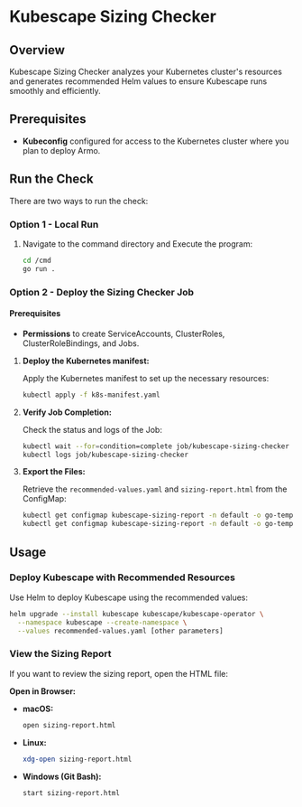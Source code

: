 # Kubescape Sizing Checker

## Overview

Kubescape Sizing Checker analyzes your Kubernetes cluster's resources and generates recommended Helm values to ensure Kubescape runs smoothly and efficiently.

## Prerequisites

- **Kubeconfig** configured for access to the Kubernetes cluster where you plan to deploy Armo.

## Run the Check

There are two ways to run the check:

### Option 1 - Local Run

1. Navigate to the command directory and Execute the program:
   ```sh
   cd /cmd
   go run .
   ```

### Option 2 - Deploy the Sizing Checker Job

#### Prerequisites

- **Permissions** to create ServiceAccounts, ClusterRoles, ClusterRoleBindings, and Jobs.

1. **Deploy the Kubernetes manifest:**

   Apply the Kubernetes manifest to set up the necessary resources:

   ```sh
   kubectl apply -f k8s-manifest.yaml
   ```

2. **Verify Job Completion:**

   Check the status and logs of the Job:

   ```sh
   kubectl wait --for=condition=complete job/kubescape-sizing-checker --timeout=60s
   kubectl logs job/kubescape-sizing-checker
   ```

3. **Export the Files:**

   Retrieve the `recommended-values.yaml` and `sizing-report.html` from the ConfigMap:

   ```sh
   kubectl get configmap kubescape-sizing-report -n default -o go-template='{{ index .data "recommended-values.yaml" }}' > recommended-values.yaml
   kubectl get configmap kubescape-sizing-report -n default -o go-template='{{ index .data "sizing-report.html" }}' > sizing-report.html
   ```

## Usage

### Deploy Kubescape with Recommended Resources

Use Helm to deploy Kubescape using the recommended values:

```sh
helm upgrade --install kubescape kubescape/kubescape-operator \
  --namespace kubescape --create-namespace \
  --values recommended-values.yaml [other parameters]
```

### View the Sizing Report

If you want to review the sizing report, open the HTML file:

**Open in Browser:**

- **macOS:**
    ```sh
    open sizing-report.html
    ```
- **Linux:**
    ```sh
    xdg-open sizing-report.html
    ```
- **Windows (Git Bash):**
    ```sh
    start sizing-report.html
    ```
